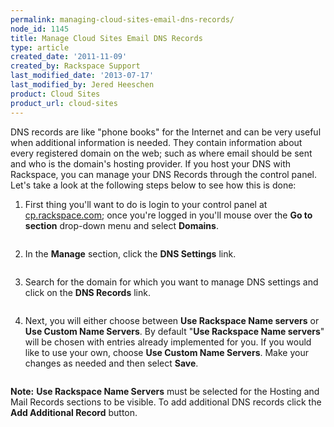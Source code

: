 ```yaml
---
permalink: managing-cloud-sites-email-dns-records/
node_id: 1145
title: Manage Cloud Sites Email DNS Records
type: article
created_date: '2011-11-09'
created_by: Rackspace Support
last_modified_date: '2013-07-17'
last_modified_by: Jered Heeschen
product: Cloud Sites
product_url: cloud-sites
---
```


DNS records are like "phone books" for the Internet and can be very
useful when additional information is needed. They contain information
about every registered domain on the web; such as where email should be
sent and who is the domain's hosting provider. If you host your DNS with
Rackspace, you can manage your DNS Records through the control panel.
Let's take a look at the following steps below to see how this is done:

1. First thing you'll want to do is login to your control panel at
[cp.rackspace.com](http://cp.rackspace.com); once you're logged in
you'll mouse over the **Go to section** drop-down menu and
select **Domains**.

  <img src="{% asset_path cloud-sites/managing-cloud-sites-email-dns-records/UpdatingYourWhoisInformation.png %}" alt="" />

2. In the **Manage** section, click the **DNS Settings** link.

  <img src="{% asset_path cloud-sites/managing-cloud-sites-email-dns-records/UpdatingYourWhoisInformation2.png %}" alt="" />

3. Search for the domain for which you want to manage DNS settings and
click on the **DNS Records** link.

  <img src="{% asset_path cloud-sites/managing-cloud-sites-email-dns-records/(E&A)ManagingDNSRecords.png %}" alt="" />

4. Next, you will either choose between **Use Rackspace Name
servers** or **Use Custom Name Servers**. By default "**Use
Rackspace Name servers**" will be chosen with entries already
implemented for you. If you would like to use your own, choose **Use
Custom Name Servers**. Make your changes as needed and then select
**Save**.

  <img src="{% asset_path cloud-sites/managing-cloud-sites-email-dns-records/(E&A)ManagingDNSRecords4.png %}" alt="" />

**Note:** **Use Rackspace Name Servers** must be selected for the Hosting
and Mail Records sections to be visible. To add additional DNS records
click the **Add Additional Record** button.
